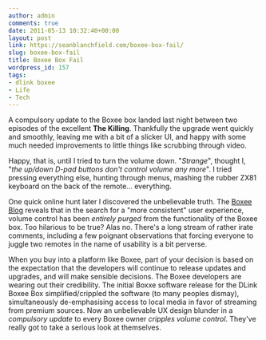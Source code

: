 ```yaml
---
author: admin
comments: true
date: 2011-05-13 10:32:40+00:00
layout: post
link: https://seanblanchfield.com/boxee-box-fail/
slug: boxee-box-fail
title: Boxee Box Fail
wordpress_id: 157
tags:
- dlink boxee
- Life
- Tech
---
```


A compulsory update to the Boxee box landed last night between two episodes of the excellent **The Killing**. Thankfully the upgrade went quickly and smoothly, leaving me with a bit of a slicker UI, and happy with some much needed improvements to little things like scrubbing through video.
<!-- more -->
Happy, that is, until I tried to turn the volume down. "_Strange_", thought I, "_the up/down D-pad buttons don't control volume any more_". I tried pressing everything else, hunting through menus, mashing the rubber ZX81 keyboard on the back of the remote... everything.

One quick online hunt later I discovered the unbelievable truth. The [Boxee Blog](http://blog.boxee.tv/2011/05/11/boxee-box-grows-into-a-size-1-1/) reveals that in the search for a "more consistent" user experience, volume control has been _entirely purged_ from the functionality of the Boxee box. Too hilarious to be true? Alas no. There's a long stream of rather irate comments, including a few poignant observations that forcing everyone to juggle two remotes in the name of usability is a bit perverse.

When you buy into a platform like Boxee, part of your decision is based on the expectation that the developers will continue to release updates and upgrades, and will make sensible decisions. The Boxee developers are wearing out their credibility. The initial Boxxe software release for the DLink Boxee Box simplified/crippled the software (to many peoples dismay), simultaneously de-emphasising access to local media in favor of streaming from premium sources. Now an unbelievable UX design blunder in a _compulsory update_ to every Boxee owner _cripples volume control_. They've really got to take a serious look at themselves.